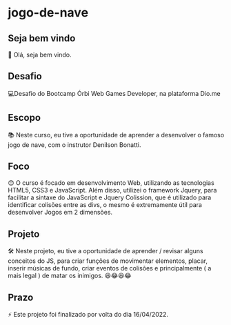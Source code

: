 # jogo-de-nave

## Seja bem vindo

👋 Olá, seja bem vindo.

## Desafio

💻Desafio do Bootcamp Órbi Web Games Developer, na plataforma Dio.me

## Escopo

📚 Neste curso, eu tive a oportunidade de aprender a desenvolver o famoso jogo de nave, com o instrutor Denilson Bonatti.

## Foco

😊 O curso é focado em desenvolvimento Web, utilizando as tecnologias HTML5, CSS3 e JavaScript. Além disso, utilizei o framework Jquery, para facilitar a sintaxe do JavaScript e Jquery Colission, que é utilizado para identificar colisões entre as divs, o mesmo é extremamente útil para desenvolver Jogos em 2 dimensões.

## Projeto

🛠 Neste projeto, eu tive a oportunidade de aprender / revisar alguns conceitos do JS, para criar funções de movimentar elementos, placar, inserir músicas de fundo, 
criar eventos de colisões e principalmente ( a mais legal ) de matar os inimigos. 😆😂😆😂

## Prazo

⚡ Este projeto foi finalizado por volta do dia 16/04/2022.


